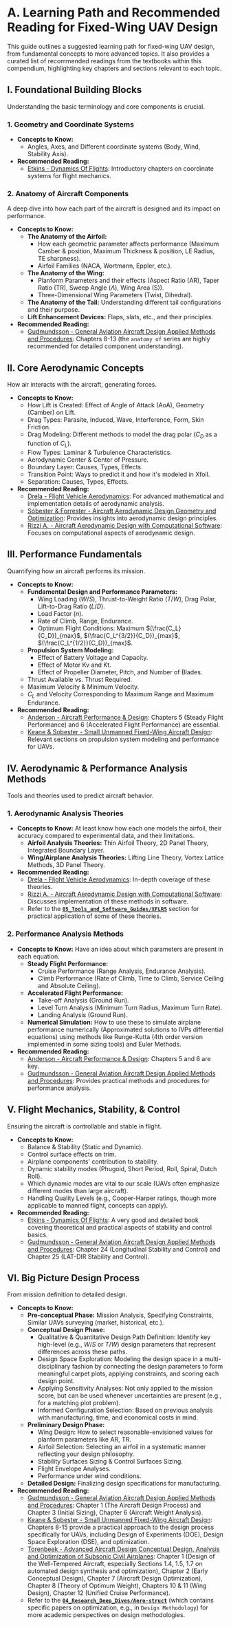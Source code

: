 # A. Learning Path and Recommended Reading for Fixed-Wing UAV Design

This guide outlines a suggested learning path for fixed-wing UAV design, from fundamental concepts to more advanced topics. It also provides a curated list of recommended readings from the textbooks within this compendium, highlighting key chapters and sections relevant to each topic.

## I. Foundational Building Blocks

Understanding the basic terminology and core components is crucial.

### 1. Geometry and Coordinate Systems

* **Concepts to Know:**
    * Angles, Axes, and Different coordinate systems (Body, Wind, Stability Axis).
* **Recommended Reading:**
    * [Etkins - Dynamics Of Flights](../02_Fundamental_Textbooks/Theoreticals/Dynamics%20Of%20Flights%20by%20Etkins.pdf): Introductory chapters on coordinate systems for flight mechanics.

### 2. Anatomy of Aircraft Components

A deep dive into how each part of the aircraft is designed and its impact on performance.

* **Concepts to Know:**
    * **The Anatomy of the Airfoil:**
        * How each geometric parameter affects performance (Maximum Camber & position, Maximum Thickness & position, LE Radius, TE sharpness).
        * Airfoil Families (NACA, Wortmann, Eppler, etc.).
    * **The Anatomy of the Wing:**
        * Planform Parameters and their effects (Aspect Ratio (AR), Taper Ratio (TR), Sweep Angle ($\Lambda$), Wing Area (S)).
        * Three-Dimensional Wing Parameters (Twist, Dihedral).
    * **The Anatomy of the Tail:** Understanding different tail configurations and their purpose.
    * **Lift Enhancement Devices:** Flaps, slats, etc., and their principles.
* **Recommended Reading:**
    * [Gudmundsson - General Aviation Aircraft Design Applied Methods and Procedures](../02_Fundamental_Textbooks/Classic%20Essentials/General%20Aviation%20Aircraft%20Design%20Applied%20Methods%20and%20Procedures%20(Snorri%20Gudmundsson).pdf): Chapters 8-13 (the `anatomy of` series are highly recommended for detailed component understanding).

## II. Core Aerodynamic Concepts

How air interacts with the aircraft, generating forces.

* **Concepts to Know:**
    * How Lift is Created: Effect of Angle of Attack (AoA), Geometry (Camber) on Lift.
    * Drag Types: Parasite, Induced, Wave, Interference, Form, Skin Friction.
    * Drag Modeling: Different methods to model the drag polar ($C_D$ as a function of $C_L$).
    * Flow Types: Laminar & Turbulence Characteristics.
    * Aerodynamic Center & Center of Pressure.
    * Boundary Layer: Causes, Types, Effects.
    * Transition Point: Ways to predict it and how it's modeled in Xfoil.
    * Separation: Causes, Types, Effects.
* **Recommended Reading:**
    * [Drela - Flight Vehicle Aerodynamics](../02_Fundamental_Textbooks/Theoreticals/Flight%20Vehicle%20Aerodynamics%20(Mark%20Drela)%20(Z-Library).pdf): For advanced mathematical and implementation details of aerodynamic analysis.
    * [Sóbester & Forrester - Aircraft Aerodynamic Design Geometry and Optimization](../02_Fundamental_Textbooks/Modern%20Advanced/Aircraft%20Aerodynamic%20Design%20Geometry%20and%20Optimization%20(Andr%C3%A1s%20S%C3%B3bester,%20Alexander%20I%20J%20Forrester).pdf): Provides insights into aerodynamic design principles.
    * [Rizzi A. - Aircraft Aerodynamic Design with Computational Software](../02_Fundamental_Textbooks/Modern%20Advanced/Aircraft%20Aerodynamic%20Design%20with%20Computational%20Software%20(Rizzi%20A.).pdf): Focuses on computational aspects of aerodynamic design.

## III. Performance Fundamentals

Quantifying how an aircraft performs its mission.

* **Concepts to Know:**
    * **Fundamental Design and Performance Parameters:**
        * Wing Loading ($W/S$), Thrust-to-Weight Ratio ($T/W$), Drag Polar, Lift-to-Drag Ratio ($L/D$).
        * Load Factor ($n$).
        * Rate of Climb, Range, Endurance.
        * Optimum Flight Conditions: Maximum $(\frac{C_L}{C_D})_{max}$, $(\frac{C_L^{3/2}}{C_D})_{max}$, $(\frac{C_L^{1/2}}{C_D})_{max}$.
    * **Propulsion System Modeling:**
        * Effect of Battery Voltage and Capacity.
        * Effect of Motor Kv and Kt.
        * Effect of Propeller Diameter, Pitch, and Number of Blades.
    * Thrust Available vs. Thrust Required.
    * Maximum Velocity & Minimum Velocity.
    * $C_L$ and Velocity Corresponding to Maximum Range and Maximum Endurance.
* **Recommended Reading:**
    * [Anderson - Aircraft Performance & Design](../02_Fundamental_Textbooks/Classic%20Essentials/Aircraft%20Performance%20&%20Design.pdf): Chapters 5 (Steady Flight Performance) and 6 (Accelerated Flight Performance) are essential.
    * [Keane & Sobester - Small Unmanned Fixed-Wing Aircraft Design](../02_Fundamental_Textbooks/Modern%20Advanced/Small%20Unmanned%20Fixed-Wing%20Aircraft%20Design.%C2%A0%20A%20Practical%20Approach%20(Andrew%20J.%20Keane,%20Andras%20Sobester%20etc.).pdf): Relevant sections on propulsion system modeling and performance for UAVs.

## IV. Aerodynamic & Performance Analysis Methods

Tools and theories used to predict aircraft behavior.

### 1. Aerodynamic Analysis Theories

* **Concepts to Know:** At least know how each one models the airfoil, their accuracy compared to experimental data, and their limitations.
    * **Airfoil Analysis Theories:** Thin Airfoil Theory, 2D Panel Theory, Integrated Boundary Layer.
    * **Wing/Airplane Analysis Theories:** Lifting Line Theory, Vortex Lattice Methods, 3D Panel Theory.
* **Recommended Reading:**
    * [Drela - Flight Vehicle Aerodynamics](../02_Fundamental_Textbooks/Theoreticals/Flight%20Vehicle%20Aerodynamics%20(Mark%20Drela)%20(Z-Library).pdf): In-depth coverage of these theories.
    * [Rizzi A. - Aircraft Aerodynamic Design with Computational Software](../02_Fundamental_Textbooks/Modern%20Advanced/Aircraft%20Aerodynamic%20Design%20with%20Computational%20Software%20(Rizzi%20A.).pdf): Discusses implementation of these methods in software.
    * Refer to the **[`05_Tools_and_Software_Guides/XFLR5`](../05_Tools_and_Software_Guides/XFLR5)** section for practical application of some of these theories.

### 2. Performance Analysis Methods

* **Concepts to Know:** Have an idea about which parameters are present in each equation.
    * **Steady Flight Performance:**
        * Cruise Performance (Range Analysis, Endurance Analysis).
        * Climb Performance (Rate of Climb, Time to Climb, Service Ceiling and Absolute Ceiling).
    * **Accelerated Flight Performance:**
        * Take-off Analysis (Ground Run).
        * Level Turn Analysis (Minimum Turn Radius, Maximum Turn Rate).
        * Landing Analysis (Ground Run).
    * **Numerical Simulation:** How to use these to simulate airplane performance numerically (Approximated solutions to IVPs differential equations) using methods like Runge-Kutta (4th order version implemented in some sizing tools) and Euler Methods.
* **Recommended Reading:**
    * [Anderson - Aircraft Performance & Design](../02_Fundamental_Textbooks/Classic%20Essentials/Aircraft%20Performance%20&%20Design.pdf): Chapters 5 and 6 are key.
    * [Gudmundsson - General Aviation Aircraft Design Applied Methods and Procedures](../02_Fundamental_Textbooks/Classic%20Essentials/General%20Aviation%20Aircraft%20Design%20Applied%20Methods%20and%20Procedures%20(Snorri%20Gudmundsson).pdf): Provides practical methods and procedures for performance analysis.

## V. Flight Mechanics, Stability, & Control

Ensuring the aircraft is controllable and stable in flight.

* **Concepts to Know:**
    * Balance & Stability (Static and Dynamic).
    * Control surface effects on trim.
    * Airplane components' contribution to stability.
    * Dynamic stability modes (Phugoid, Short Period, Roll, Spiral, Dutch Roll).
    * Which dynamic modes are vital to our scale (UAVs often emphasize different modes than large aircraft).
    * Handling Quality Levels (e.g., Cooper-Harper ratings, though more applicable to manned flight, concepts can apply).
* **Recommended Reading:**
    * [Etkins - Dynamics Of Flights](../02_Fundamental_Textbooks/Theoreticals/Dynamics%20Of%20Flights%20by%20Etkins.pdf): A very good and detailed book covering theoretical and practical aspects of stability and control basics.
    * [Gudmundsson - General Aviation Aircraft Design Applied Methods and Procedures](../02_Fundamental_Textbooks/Classic%20Essentials/General%20Aviation%20Aircraft%20Design%20Applied%20Methods%20and%20Procedures%20(Snorri%20Gudmundsson).pdf): Chapter 24 (Longitudinal Stability and Control) and Chapter 25 (LAT-DIR Stability and Control).

## VI. Big Picture Design Process

From mission definition to detailed design.

* **Concepts to Know:**
    * **Pre-conceptual Phase:** Mission Analysis, Specifying Constraints, Similar UAVs surveying (market, historical, etc.).
    * **Conceptual Design Phase:**
        * Qualitative & Quantitative Design Path Definition: Identify key high-level (e.g., $W/S$ or $T/W$) design parameters that represent differences across these paths.
        * Design Space Exploration: Modeling the design space in a multi-disciplinary fashion by connecting the design parameters to form meaningful carpet plots, applying constraints, and scoring each design point.
        * Applying Sensitivity Analyses: Not only applied to the mission score, but can be used whenever uncertainties are present (e.g., for a matching plot problem).
        * Informed Configuration Selection: Based on previous analysis with manufacturing, time, and economical costs in mind.
    * **Preliminary Design Phase:**
        * Wing Design: How to select reasonable-envisioned values for planform parameters like AR, TR.
        * Airfoil Selection: Selecting an airfoil in a systematic manner reflecting your design philosophy.
        * Stability Surfaces Sizing & Control Surfaces Sizing.
        * Flight Envelope Analyses.
        * Performance under wind conditions.
    * **Detailed Design:** Finalizing design specifications for manufacturing.
* **Recommended Reading:**
    * [Gudmundsson - General Aviation Aircraft Design Applied Methods and Procedures](../02_Fundamental_Textbooks/Classic%20Essentials/General%20Aviation%20Aircraft%20Design%20Applied%20Methods%20and%20Procedures%20(Snorri%20Gudmundsson).pdf): Chapter 1 (The Aircraft Design Process) and Chapter 3 (Initial Sizing), Chapter 6 (Aircraft Weight Analysis).
    * [Keane & Sobester - Small Unmanned Fixed-Wing Aircraft Design](../02_Fundamental_Textbooks/Modern%20Advanced/Small%20Unmanned%20Fixed-Wing%20Aircraft%20Design.%C2%A0%20A%20Practical%20Approach%20(Andrew%20J.%20Keane,%20Andras%20Sobester%20etc.).pdf): Chapters 8-15 provide a practical approach to the design process specifically for UAVs, including Design of Experiments (DOE), Design Space Exploration (DSE), and optimization.
    * [Torenbeek - Advanced Aircraft Design Conceptual Design, Analysis and Optimization of Subsonic Civil Airplanes](../02_Fundamental_Textbooks/Modern%20Advanced/Advanced%20Aircraft%20Design%20Conceptual%20Design,%20Analysis%20and%20Optimization%20of%20Subsonic%20Civil%20Airplanes%20(Egbert%20Torenbeek).pdf): Chapter 1 (Design of the Well-Tempered Aircraft, especially Sections 1.4, 1.5, 1.7 on automated design synthesis and optimization), Chapter 2 (Early Conceptual Design), Chapter 7 (Aircraft Design Optimization), Chapter 8 (Theory of Optimum Weight), Chapters 10 & 11 (Wing Design), Chapter 12 (Unified Cruise Performance).
    * Refer to the **[`04_Research_Deep_Dives/Aero-struct`](../04_Research_Deep_Dives/Aero-struct)** (which contains specific papers on optimization, e.g., in `Design Methodology`) for more academic perspectives on design methodologies.